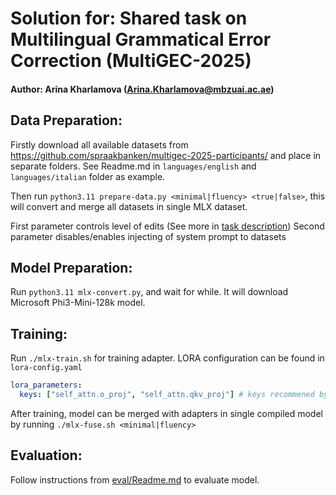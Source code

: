 # Solution for: Shared task on Multilingual Grammatical Error Correction (MultiGEC-2025)

#### Author: Arina Kharlamova (Arina.Kharlamova@mbzuai.ac.ae)

## Data Preparation:

Firstly download all available datasets from https://github.com/spraakbanken/multigec-2025-participants/ and place in separate folders. See Readme.md in `languages/english` and `languages/italian` folder as example.

Then run `python3.11 prepare-data.py <minimal|fluency> <true|false>`, this will convert and merge all datasets in single MLX dataset.

First parameter controls level of edits (See more in [task description](https://github.com/spraakbanken/multigec-2025?tab=readme-ov-file#task-description))
Second parameter disables/enables injecting of system prompt to datasets

## Model Preparation:

Run `python3.11 mlx-convert.py`, and wait for while. It will download Microsoft Phi3-Mini-128k model.

## Training:

Run `./mlx-train.sh` for training adapter. LORA configuration can be found in `lora-config.yaml`

```yaml
lora_parameters:
  keys: ["self_attn.o_proj", "self_attn.qkv_proj"] # keys recommened by Phi-3 finetune cookbook.
```

After training, model can be merged with adapters in single compiled model by running `./mlx-fuse.sh <minimal|fluency>`

## Evaluation:

Follow instructions from [eval/Readme.md](eval/Readme.md) to evaluate model.
